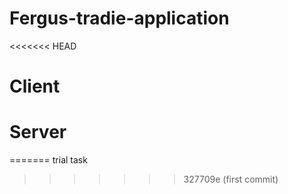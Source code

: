 # Fergus-tradie-application
<<<<<<< HEAD
# Client
# Server
=======
 trial task
>>>>>>> 327709e (first commit)
